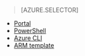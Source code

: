 > [AZURE.SELECTOR]
- [Portal](/documentation/articles/virtual-networks-create-nsg-arm-pportal)
- [PowerShell](/documentation/articles/virtual-networks-create-nsg-arm-ps)
- [Azure CLI](/documentation/articles/virtual-networks-create-nsg-arm-cli)
- [ARM template](/documentation/articles/virtual-networks-create-nsg-arm-template)